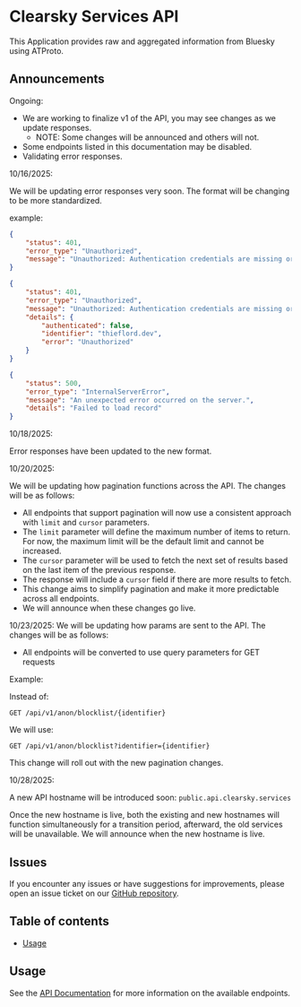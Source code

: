 # Clearsky Services API

This Application provides raw and aggregated information from Bluesky using ATProto.

## Announcements
Ongoing:
- We are working to finalize v1 of the API, you may see changes as we update responses.
  - NOTE: Some changes will be announced and others will not.
- Some endpoints listed in this documentation may be disabled.
- Validating error responses.

10/16/2025:

We will be updating error responses very soon. The format will be changing to be more standardized.

example:
```json
{
    "status": 401,
    "error_type": "Unauthorized",
    "message": "Unauthorized: Authentication credentials are missing or invalid."
}
```
```json
{
    "status": 401,
    "error_type": "Unauthorized",
    "message": "Unauthorized: Authentication credentials are missing or invalid.",
    "details": {
        "authenticated": false,
        "identifier": "thieflord.dev",
        "error": "Unauthorized"
    }
}
```
```json
{
    "status": 500,
    "error_type": "InternalServerError",
    "message": "An unexpected error occurred on the server.",
    "details": "Failed to load record"
}
```

10/18/2025:

Error responses have been updated to the new format.

10/20/2025:

We will be updating how pagination functions across the API. The changes will be as follows:
- All endpoints that support pagination will now use a consistent approach with `limit` and `cursor` parameters.
- The `limit` parameter will define the maximum number of items to return. For now, the maximum limit will be the default limit and cannot be increased.
- The `cursor` parameter will be used to fetch the next set of results based on the last item of the previous response.
- The response will include a `cursor` field if there are more results to fetch.
- This change aims to simplify pagination and make it more predictable across all endpoints.
- We will announce when these changes go live.

10/23/2025:
We will be updating how params are sent to the API. The changes will be as follows:
- All endpoints will be converted to use query parameters for GET requests

Example:

Instead of:

```GET /api/v1/anon/blocklist/{identifier}```

We will use:

```GET /api/v1/anon/blocklist?identifier={identifier}```

This change will roll out with the new pagination changes.

10/28/2025:

A new API hostname will be introduced soon: `public.api.clearsky.services`

Once the new hostname is live, both the existing and new hostnames will function simultaneously for a transition period, afterward, the old services will be unavailable. We will announce when the new hostname is live.

## Issues
If you encounter any issues or have suggestions for improvements, please open an issue ticket on our [GitHub repository](https://github.com/ClearskyApp06/clearskyservices/issues).

## Table of contents

- [Usage](api.md)

## Usage

See the [API Documentation](api.md) for more information on the available endpoints.
